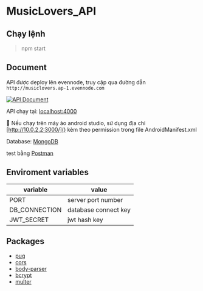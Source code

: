 # MusicLovers_API

## Chạy lệnh

> npm start

## Document
API được deploy lên evennode, truy cập qua đường dẫn `http://musiclovers.ap-1.evennode.com`

[![API Document](https://run.pstmn.io/button.svg)](https://documenter.getpostman.com/view/17748958/2s93Joz6W6)

API chạy tại: [localhost:4000]()

📝 Nếu chạy trên máy ảo android studio, sử dụng địa chỉ [http://10.0.2.2:3000/]() kèm theo permission trong file AndroidManifest.xml

Database: [MongoDB](https://www.mongodb.com)

test bằng [Postman](https://www.postman.com)

## Enviroment variables

| variable      | value                |
| ------------- | -------------------- |
| PORT          | server port number   |
| DB_CONNECTION | database connect key |
| JWT_SECRET    | jwt hash key         |

## Packages

- [pug](https://www.npmjs.com/package/pug)
- [cors](https://www.npmjs.com/package/cors)
- [body-parser](https://www.npmjs.com/package/body-parser)
- [bcrypt](https://www.npmjs.com/package/bcrypt)
- [multer](https://www.npmjs.com/package/multer)
